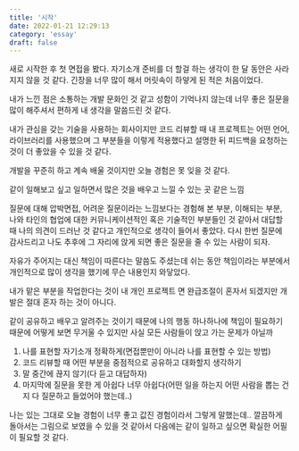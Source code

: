 ```yaml
---
title: '시작'
date: 2022-01-21 12:29:13
category: 'essay'
draft: false
---
```


새로 시작한 후 첫 면접을 봤다.
자기소개 준비를 더 할걸 하는 생각이 한 달 동안은 사라지지 않을 것 같다.
긴장을 너무 많이 해서 머릿속이 하얗게 된 적은 처음이었다.

내가 느낀 점은 소통하는 개발 문화인 것 같고 성함이 기억나지 않는데 너무 좋은 질문을 많이 해주셔서 편하게 내 생각을 말씀드린 것 같다.

내가 관심을 갖는 기술을 사용하는 회사이지만 코드 리뷰할 때 내 프로젝트는 어떤 언어, 라이브러리를 사용했으며 그 부분들을 이렇게 적용했다고 설명한 뒤 피드백을 요청하는 것이 더 좋았을 수 있을 것 같다.

개발을 꾸준히 하고 계속 배울 것이지만 오늘 경험은 못 잊을 것 같다.

같이 일해보고 싶고 일하면서 많은 것을 배우고 느낄 수 있는 곳 같은 느낌

질문에 대해 압박면접, 어려운 질문이라는 느낌보다는 경험해 본 부분, 이해되는 부분, 나와 타인의 협업에 대한 커뮤니케이션적인 혹은 기술적인 부분들인 것 같아서
대답할 때 나의 의견이 드러난 것 같다고 개인적으로 생각이 들어서 좋았다. 다시 한번 질문에 감사드리고 나도 추후에 그 자리에 앉게 되면 좋은 질문을 줄 수 있는 사람이 되자.

자유가 주어지는 대신 책임이 따른다는 말씀도 주셨는데 쉬는 동안 책임이라는 부분에서 개인적으로 많이 생각을 했기에 무슨 내용인지 와닿았다.

내가 맡은 부분을 작업한다는 것이 내 개인 프로젝트 면 완급조절이 혼자서 되겠지만 개발은 절대 혼자 하는 것이 아니다.

같이 공유하고 배우고 알려주는 것이기 때문에 나의 행동 하나하나에 책임이 필요하기 때문에 어떻게 보면 무거울 수 있지만 사실 모든 사람들이 앉고 가는 문제가 아닐까

1. 나를 표현할 자기소개 정확하게(면접뿐만이 아니라 나를 표현할 수 있는 방법)
2. 코드 리뷰할 때 어떤 부분을 중점적으로 공유하고 대화할지 생각하기
3. 말 중간에 끊지 않기(다 듣고 대답하자)
4. 마지막에 질문을 못한 게 아쉽다 너무 아쉽다(어떤 일을 하는지 어떤 사람을 뽑는 건지 다 질문하고 들었어야 했는데..)

나는 있는 그대로 오늘 경험이 너무 좋고 값진 경험이라서 그렇게 말했는데.. 깔끔하게 돌아서는 그림으로 보였을 수 있을 것 같아서 다음에는 같이 일하고 싶으면 확실한 어필이 필요할 것 같다.
